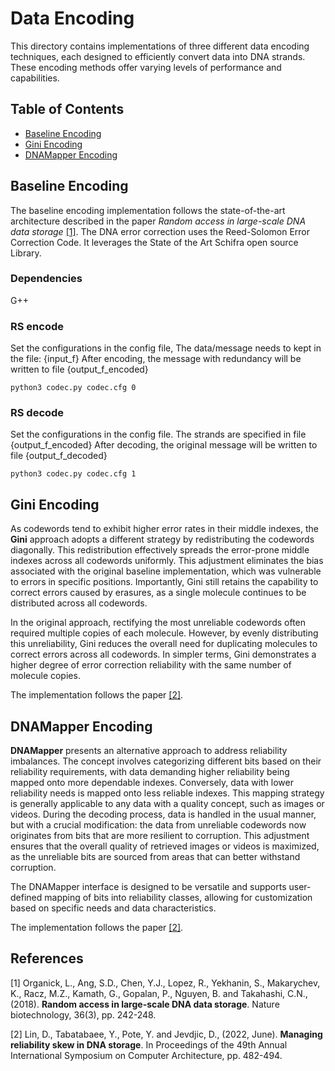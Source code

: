 # Data Encoding


This directory contains implementations of three different data encoding techniques, each designed to efficiently convert data into DNA strands. These encoding methods offer varying levels of performance and capabilities.

## Table of Contents

- [Baseline Encoding](#baseline-encoding)
- [Gini Encoding](#gini-encoding)
- [DNAMapper Encoding](#dnamapper-encoding)

## Baseline Encoding

The baseline encoding implementation follows the state-of-the-art architecture described in the paper *Random access in large-scale DNA data storage* [[1]](#1). The DNA error correction uses the Reed-Solomon Error Correction Code. It leverages the State of the Art Schifra open source Library.
### Dependencies

G++

### RS encode
Set the configurations in the config file, The data/message needs to kept in the file: {input_f}
After encoding, the message with redundancy will be written to file {output_f_encoded}
```shell
python3 codec.py codec.cfg 0
```

### RS decode
Set the configurations in the config file.
The strands are specified in file {output_f_encoded}
After decoding, the original message will be written to file {output_f_decoded}

```shell
python3 codec.py codec.cfg 1
```



## Gini Encoding

As codewords tend to exhibit higher error rates in their middle indexes, the **Gini** approach adopts a different strategy by redistributing the codewords diagonally. This redistribution effectively spreads the error-prone middle indexes across all codewords uniformly. This adjustment eliminates the bias associated with the original baseline implementation, which was vulnerable to errors in specific positions. Importantly, Gini still retains the capability to correct errors caused by erasures, as a single molecule continues to be distributed across all codewords.

In the original approach, rectifying the most unreliable codewords often required multiple copies of each molecule. However, by evenly distributing this unreliability, Gini reduces the overall need for duplicating molecules to correct errors across all codewords. In simpler terms, Gini demonstrates a higher degree of error correction reliability with the same number of molecule copies.

 The implementation follows the paper [[2]](#2).


## DNAMapper Encoding


**DNAMapper** presents an alternative approach to address reliability imbalances. The concept involves categorizing different bits based on their reliability requirements, with data demanding higher reliability being mapped onto more dependable indexes. Conversely, data with lower reliability needs is mapped onto less reliable indexes. This mapping strategy is generally applicable to any data with a quality concept, such as images or videos. During the decoding process, data is handled in the usual manner, but with a crucial modification: the data from unreliable codewords now originates from bits that are more resilient to corruption. This adjustment ensures that the overall quality of retrieved images or videos is maximized, as the unreliable bits are sourced from areas that can better withstand corruption.

The DNAMapper interface is designed to be versatile and supports user-defined mapping of bits into reliability classes, allowing for customization based on specific needs and data characteristics.


The implementation follows the paper [[2]](#2).


## References
<a id="1">[1]</a> 
Organick, L., Ang, S.D., Chen, Y.J., Lopez, R., Yekhanin, S., Makarychev, K., Racz, M.Z., Kamath, G., Gopalan, P., Nguyen, B. and Takahashi, C.N., (2018). 
**Random access in large-scale DNA data storage**. 
Nature biotechnology, 36(3), pp. 242-248.


<a id="2">[2]</a> 
Lin, D., Tabatabaee, Y., Pote, Y. and Jevdjic, D., (2022, June). 
**Managing reliability skew in DNA storage**. 
In Proceedings of the 49th Annual International Symposium on Computer Architecture, pp. 482-494.
